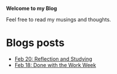 **Welcome  to my Blog**

Feel free to read my musings and thoughts.

# Blogs posts
 - [Feb 20: Reflection and Studying](http://clevertrevor.me/blog/2022_02_20.html)
 - [Feb 18: Done with the Work Week](http://clevertrevor.me/blog/2022_02_18.html)
